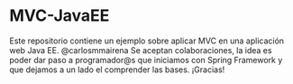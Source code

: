 # MVC-JavaEE
Este repositorio contiene un ejemplo sobre aplicar MVC en una aplicación web Java EE.
@carlosmmairena 
Se aceptan colaboraciones, la idea es poder dar paso a programador@s que iniciamos con Spring Framework y que dejamos a un lado el comprender las bases. 
¡Gracias!
